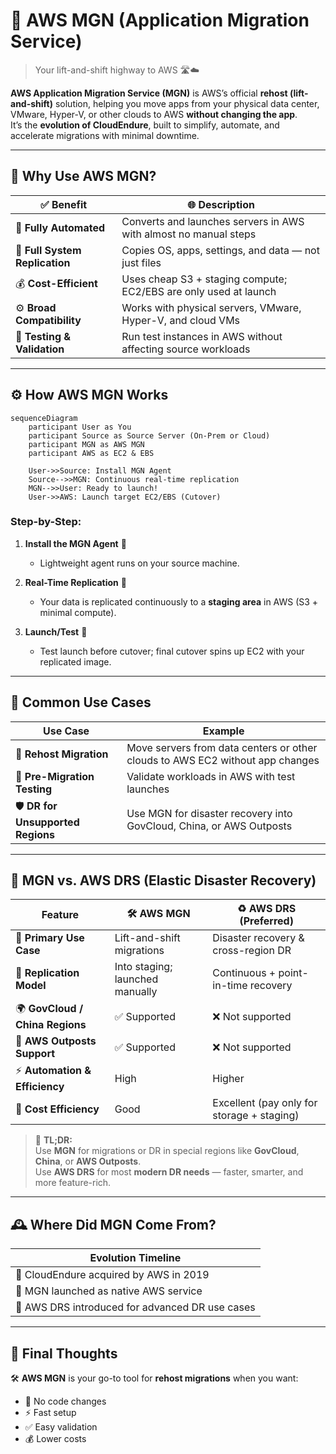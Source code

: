 # 🎌 **AWS MGN (Application Migration Service)**

> Your lift-and-shift highway to AWS 🛣️☁️

**AWS Application Migration Service (MGN)** is AWS’s official **rehost (lift-and-shift)** solution, helping you move apps from your physical data center, VMware, Hyper-V, or other clouds to AWS **without changing the app**.  
It’s the **evolution of CloudEndure**, built to simplify, automate, and accelerate migrations with minimal downtime.

---

## 🌟 **Why Use AWS MGN?**

| ✅ Benefit                     | 🌐 Description                                                   |
| ------------------------------ | ---------------------------------------------------------------- |
| 🔄 **Fully Automated**         | Converts and launches servers in AWS with almost no manual steps |
| 💽 **Full System Replication** | Copies OS, apps, settings, and data — not just files             |
| 💰 **Cost-Efficient**          | Uses cheap S3 + staging compute; EC2/EBS are only used at launch |
| ⚙️ **Broad Compatibility**     | Works with physical servers, VMware, Hyper-V, and cloud VMs      |
| 🧪 **Testing & Validation**    | Run test instances in AWS without affecting source workloads     |

---

## ⚙️ **How AWS MGN Works**

```mermaid
sequenceDiagram
    participant User as You
    participant Source as Source Server (On-Prem or Cloud)
    participant MGN as AWS MGN
    participant AWS as EC2 & EBS

    User->>Source: Install MGN Agent
    Source-->>MGN: Continuous real-time replication
    MGN-->>User: Ready to launch!
    User->>AWS: Launch target EC2/EBS (Cutover)
```

### **Step-by-Step:**

1. **Install the MGN Agent** 🧩

   - Lightweight agent runs on your source machine.

2. **Real-Time Replication** 🔁

   - Your data is replicated continuously to a **staging area** in AWS (S3 + minimal compute).

3. **Launch/Test** 🚀
   - Test launch before cutover; final cutover spins up EC2 with your replicated image.

---

## 🧰 **Common Use Cases**

| Use Case                          | Example                                                                       |
| --------------------------------- | ----------------------------------------------------------------------------- |
| 🔄 **Rehost Migration**           | Move servers from data centers or other clouds to AWS EC2 without app changes |
| 🧪 **Pre-Migration Testing**      | Validate workloads in AWS with test launches                                  |
| 🛡️ **DR for Unsupported Regions** | Use MGN for disaster recovery into GovCloud, China, or AWS Outposts           |

---

## 📍 **MGN vs. AWS DRS (Elastic Disaster Recovery)**

| Feature                         | 🛠️ **AWS MGN**                  | ♻️ **AWS DRS** (Preferred)                 |
| ------------------------------- | ------------------------------- | ------------------------------------------ |
| 💼 **Primary Use Case**         | Lift-and-shift migrations       | Disaster recovery & cross-region DR        |
| 🔁 **Replication Model**        | Into staging; launched manually | Continuous + point-in-time recovery        |
| 🌍 **GovCloud / China Regions** | ✅ Supported                    | ❌ Not supported                           |
| 🧱 **AWS Outposts Support**     | ✅ Supported                    | ❌ Not supported                           |
| ⚡ **Automation & Efficiency**  | High                            | Higher                                     |
| 💸 **Cost Efficiency**          | Good                            | Excellent (pay only for storage + staging) |

> 🔑 **TL;DR:**  
> Use **MGN** for migrations or DR in special regions like **GovCloud**, **China**, or **AWS Outposts**.  
> Use **AWS DRS** for most **modern DR needs** — faster, smarter, and more feature-rich.

---

## 🕰️ **Where Did MGN Come From?**

| Evolution Timeline                              |
| ----------------------------------------------- |
| 🔹 CloudEndure acquired by AWS in 2019          |
| 🔹 MGN launched as native AWS service           |
| 🔹 AWS DRS introduced for advanced DR use cases |

---

## 🏁 **Final Thoughts**

🛠️ **AWS MGN** is your go-to tool for **rehost migrations** when you want:

- 🚫 No code changes
- ⚡ Fast setup
- ✅ Easy validation
- 💰 Lower costs
